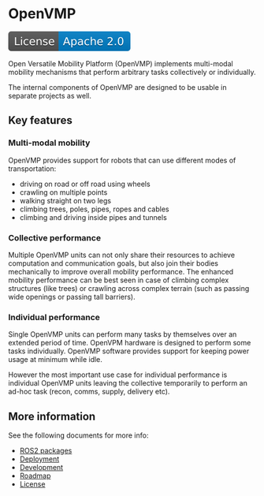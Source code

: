 # OpenVMP

[![License](docs/license.svg)](docs/License.md)

Open Versatile Mobility Platform (OpenVMP) implements multi-modal mobility mechanisms that perform arbitrary tasks collectively or individually.

The internal components of OpenVMP are designed to be usable in separate projects as well.

## Key features

### Multi-modal mobility

OpenVMP provides support for robots that can use different modes of transportation:

- driving on road or off road using wheels
- crawling on multiple points
- walking straight on two legs
- climbing trees, poles, pipes, ropes and cables
- climbing and driving inside pipes and tunnels 

### Collective performance

Multiple OpenVMP units can not only share their resources to achieve computation
and communication goals, but also join their bodies mechanically to improve
overall mobility performance. The enhanced mobility performance can be best seen
in case of climbing complex structures (like trees) or crawling across complex
terrain (such as passing wide openings or passing tall barriers).

### Individual performance

Single OpenVMP units can perform many tasks by themselves over an extended 
period of time.
OpenVPM hardware is designed to perform some tasks individually.
OpenVMP software provides support for keeping power usage at minimum while idle.

However the most important use case for individual performance is individual
OpenVMP units leaving the collective temporarily to perform an ad-hoc task
(recon, comms, supply, delivery etc).

## More information

See the following documents for more info:

- [ROS2 packages](docs/ROS2_packages.md)
- [Deployment](docs/Deployment.md)
- [Development](docs/Development.md)
- [Roadmap](docs/Roadmap.md)
- [License](docs/License.md)
